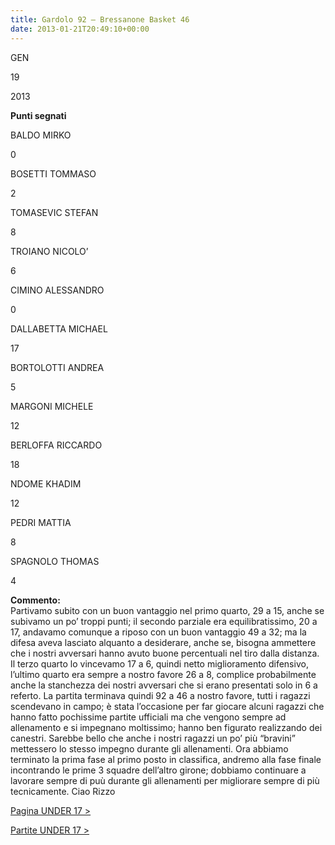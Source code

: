 ```yaml
---
title: Gardolo 92 – Bressanone Basket 46
date: 2013-01-21T20:49:10+00:00
---
```

GEN

19

2013

**Punti segnati**

BALDO MIRKO

0

BOSETTI TOMMASO

2

TOMASEVIC STEFAN

8

TROIANO NICOLO’

6

CIMINO ALESSANDRO

0

DALLABETTA MICHAEL

17

BORTOLOTTI ANDREA

5

MARGONI MICHELE

12

BERLOFFA RICCARDO

18

NDOME KHADIM

12

PEDRI MATTIA

8

SPAGNOLO THOMAS

4

**Commento:**  
Partivamo subito con un buon vantaggio nel primo quarto, 29 a 15, anche se subivamo un po’ troppi punti; il secondo parziale era equilibratissimo, 20 a 17, andavamo comunque a riposo con un buon vantaggio 49 a 32; ma la difesa aveva lasciato alquanto a desiderare, anche se, bisogna ammettere che i nostri avversari hanno avuto buone percentuali nel tiro dalla distanza. Il terzo quarto lo vincevamo 17 a 6, quindi netto miglioramento difensivo, l’ultimo quarto era sempre a nostro favore 26 a 8, complice probabilmente anche la stanchezza dei nostri avversari che si erano presentati solo in 6 a referto. La partita terminava quindi 92 a 46 a nostro favore, tutti i ragazzi scendevano in campo; è stata l’occasione per far giocare alcuni ragazzi che hanno fatto pochissime partite ufficiali ma che vengono sempre ad allenamento e si impegnano moltissimo; hanno ben figurato realizzando dei canestri. Sarebbe bello che anche i nostri ragazzi un po’ più “bravini” mettessero lo stesso impegno durante gli allenamenti. Ora abbiamo terminato la prima fase al primo posto in classifica, andremo alla fase finale incontrando le prime 3 squadre dell’altro girone; dobbiamo continuare a lavorare sempre di puù durante gli allenamenti per migliorare sempre di più tecnicamente. Ciao Rizzo

[Pagina UNDER 17 >](http://www.basketgardolo.it/under-17)

[Partite UNDER 17 >](http://www.basketgardolo.it/?tag=under-17&cat=11)